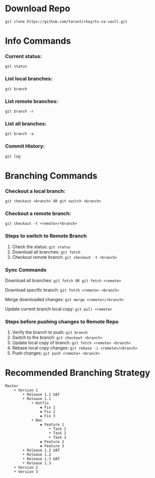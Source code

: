 # Download Repo

```
git clone https://github.com/taruntirkey/ts-sa-vault.git
```

# Info Commands

### Current status:

```
git status
```

### List local branches:

```
git branch
```

### List remote branches:

```
git branch -r
```

### List all branches:

```
git branch -a
```

### Commit History:

```
git log
```

# Branching Commands

### Checkout a local branch:

```
git checkout <branch> OR git switch <branch>
```

### Checkout a remote branch:

```
git checkout -t <remote>/<branch>
```

### Steps to switch to Remote Branch

1. Check the status: `git status`
2. Download all branches: `git fetch`
3. Checkout remote branch: `git checkout -t <branch>`

### Sync Commands

Download all branches: `git fetch OR git fetch <remote>`

Download specific branch: `git fetch <remote> <branch>`

Merge downloaded changes: `git merge <remote>/<branch>`

Update current branch local copy: `git pull <remote>`

### Steps before pushing changes to Remote Repo

1. Verify the branch to push: `git branch`
2. Switch to the branch: `git checkout <branch>`
3. Update local copy of branch: `git fetch <remote> <branch>`
4. Rebase local copy changes: `git rebase -i <remote>/<branch>`
5. Push changes: `git push <remote> <branch>`

# Recommended Branching Strategy

```
Master
    • Version 1
        • Release 1.1 UAT
        • Release 1.1
            • Hotfix
                ▪ Fix 1
                ▪ Fix 2
                ▪ Fix 3
            • Dev
                ▪ Feature 1
                    • Task 1
                    • Task 2
                    • Task 3
                ▪ Feature 2
                ▪ Feature 3
        • Release 1.2 UAT
        • Release 1.2
        • Release 1.3 UAT
        • Release 1.3
    • Version 2
    • Version 3
```

